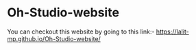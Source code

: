 # Oh-Studio-website
You can checkout this website by going to this link:-
https://lalit-mp.github.io/Oh-Studio-website/
